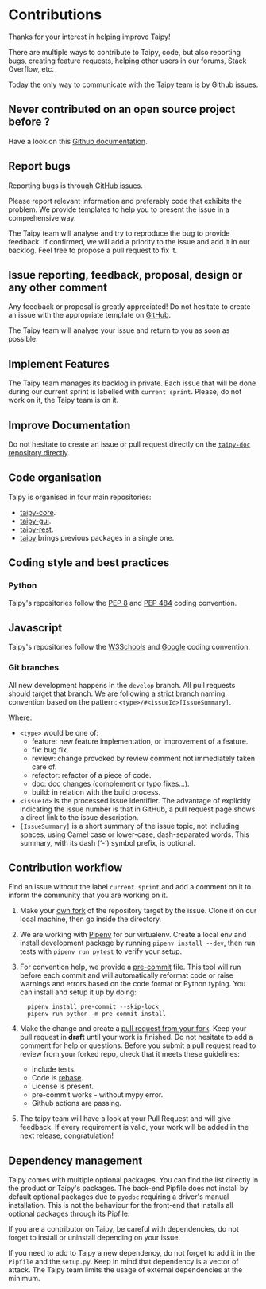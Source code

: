 # Contributions

Thanks for your interest in helping improve Taipy!

There are multiple ways to contribute to Taipy, code, but also reporting bugs, creating feature requests, helping other users in our forums, Stack Overflow, etc.

Today the only way to communicate with the Taipy team is by Github issues.


## Never contributed on an open source project before ?

Have a look on this [Github documentation](https://docs.github.com/en/get-started/quickstart/contributing-to-projects).


## Report bugs

Reporting bugs is through [GitHub issues](https://github.com/Avaiga/taipy/issues).

Please report relevant information and preferably code that exhibits the
problem. We provide templates to help you to present the issue in a comprehensive way.

The Taipy team will analyse and try to reproduce the bug to provide feedback.
If confirmed, we will add a priority to the issue and add it in our backlog. Feel free to propose a pull request to fix it.

## Issue reporting, feedback, proposal, design or any other comment

Any feedback or proposal is greatly appreciated!
Do not hesitate to create an issue with the appropriate template on [GitHub](https://github.com/Avaiga/taipy/issues).

The Taipy team will analyse your issue and return to you as soon as possible.


## Implement Features

The Taipy team manages its backlog in private. Each issue that will be done during our current sprint is labelled with
`current sprint`. Please, do not work on it, the Taipy team is on it.


## Improve Documentation

Do not hesitate to create an issue or pull request directly on the [`taipy-doc` repository directly](https://github.com/Avaiga/taipy-doc).



## Code organisation

Taipy is organised in four main repositories:
- [taipy-core](https://github.com/Avaiga/taipy-core).
- [taipy-gui](https://github.com/Avaiga/taipy-gui).
- [taipy-rest](https://github.com/Avaiga/taipy-rest).
- [taipy](https://github.com/Avaiga/taipy) brings previous packages in a single one.


## Coding style and best practices

### Python

Taipy's repositories follow the [PEP 8](https://www.python.org/dev/peps/pep-0008/) and [PEP 484](https://www.python.org/dev/peps/pep-0484/) coding convention.

## Javascript

Taipy's repositories follow the [W3Schools](https://www.w3schools.com/js/js_conventions.asp) and [Google](https://google.github.io/styleguide/tsguide.html) coding convention.

### Git branches

All new development happens in the `develop` branch. All pull requests should target that branch.
We are following a strict branch naming convention based on the pattern: `<type>/#<issueId>[IssueSummary]`.

Where:
- `<type>` would be one of:
    - feature: new feature implementation, or improvement of a feature.
    - fix: bug fix.
    - review: change provoked by review comment not immediately taken care of.
    - refactor: refactor of a piece of code.
    - doc: doc changes (complement or typo fixes…).
    - build: in relation with the build process.
- `<issueId>` is the processed issue identifier. The advantage of explicitly indicating the issue number is that in GitHub, a pull request page shows a direct link to the issue description.
- `[IssueSummary]` is a short summary of the issue topic, not including spaces, using Camel case or lower-case, dash-separated words. This summary, with its dash (‘-’) symbol prefix, is optional.


## Contribution workflow

Find an issue without the label `current sprint` and add a comment on it to inform the community that you are working on it.

1. Make your [own fork](https://help.github.com/en/github/getting-started-with-github/fork-a-repo) of the repository
   target by the issue. Clone it on our local machine, then go inside the directory.

2. We are working with [Pipenv](https://github.com/pypa/pipenv) for our virtualenv.
   Create a local env and install development package by running `pipenv install --dev`, then run tests with `pipenv run pytest` to verify your setup.

3. For convention help, we provide a [pre-commit](https://pre-commit.com/hooks.html) file.
   This tool will run before each commit and will automatically reformat code or raise warnings and errors based on the
   code format or Python typing.
   You can install and setup it up by doing:
   ```
     pipenv install pre-commit --skip-lock
     pipenv run python -m pre-commit install
   ```

4. Make the change and create a [pull request from your fork](https://help.github.com/en/github/collaborating-with-issues-and-pull-requests/creating-a-pull-request-from-a-fork).
   Keep your pull request in __draft__ until your work is finished.
   Do not hesitate to add a comment for help or questions.
   Before you submit a pull request read to review from your forked repo, check that it meets these guidelines:
    - Include tests.
    - Code is [rebase](http://stackoverflow.com/a/7244456/1110993).
    - License is present.
    - pre-commit works - without mypy error.
    - Github actions are passing.

5. The taipy team will have a look at your Pull Request and will give feedback. If every requirement is valid, your work will be added in the next
   release, congratulation!


## Dependency management

Taipy comes with multiple optional packages. You can find the list directly in the product or Taipy's packages.
The back-end Pipfile does not install by default optional packages due to `pyodbc` requiring a driver's manual installation. This is not
the behaviour for the front-end that installs all optional packages through its Pipfile.

If you are a contributor on Taipy, be careful with dependencies, do not forget to install or uninstall depending on
your issue.

If you need to add to Taipy a new dependency, do not forget to add it in the `Pipfile` and the `setup.py`.
Keep in mind that dependency is a vector of attack. The Taipy team limits the usage of external dependencies at the minimum.
